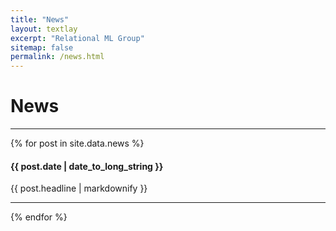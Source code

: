 ```yaml
---
title: "News"
layout: textlay
excerpt: "Relational ML Group"
sitemap: false
permalink: /news.html
---
```


# News

<hr/>
{% for post in site.data.news %}
<h4>{{ post.date | date_to_long_string }}</h4>
{{ post.headline  | markdownify }}
<hr/>
{% endfor %}